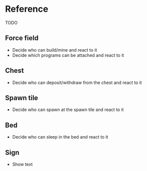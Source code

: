 # Reference

TODO

## Force field

- Decide who can build/mine and react to it
- Decide which programs can be attached and react to it

## Chest

- Decide who can deposit/withdraw from the chest and react to it

## Spawn tile

- Decide who can spawn at the spawn tile and react to it

## Bed

- Decide who can sleep in the bed and react to it

## Sign

- Show text

